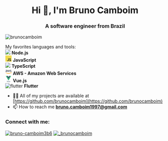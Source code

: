 <h1 align="center">Hi 👋, I'm Bruno Camboim</h1>
<h3 align="center">A software engineer from Brazil</h3>

<p align="left"> <img src="https://komarev.com/ghpvc/?username=brunocamboim&label=Profile%20views&color=0e75b6&style=flat" alt="brunocamboim" /> </p>

<!-- - 🌱 I’m currently learning **Flutter** 📱 -->

My favorites languages and tools: <br>
<img src="https://i.ibb.co/vVxmyN2/node.png" width="20"/> <b>Node.js</b>
<br>
<img src="https://raw.githubusercontent.com/devicons/devicon/master/icons/javascript/javascript-original.svg" alt="javascript" width="20" height="20"/> <b>JavaScript</b>
<br>
<img src="https://i.ibb.co/PZ2XZgr/ts.png" width="20"/> <b>TypeScript</b>
<br>
<img src="https://raw.githubusercontent.com/devicons/devicon/master/icons/amazonwebservices/amazonwebservices-original-wordmark.svg" alt="aws" width="20" height="20"/> <b>AWS - Amazon Web Services</b>
<br>
<img src="https://raw.githubusercontent.com/devicons/devicon/master/icons/vuejs/vuejs-original-wordmark.svg" alt="vuejs" width="20" height="20"/> <b>Vue.js</b>
<br>
<img src="https://www.vectorlogo.zone/logos/flutterio/flutterio-icon.svg" alt="flutter" width="20" height="20"/> <b>Flutter</b>

- 👨‍💻 All of my projects are available at [https://github.com/brunocamboim](https://github.com/brunocamboim)
- 📫 How to reach me **bruno.camboim1997@gmail.com**
  
<h3 align="left">Connect with me:</h3>
<p align="left">
<a href="https://linkedin.com/in/bruno-camboim3b6" target="blank"><img align="center" src="https://cdn.jsdelivr.net/npm/simple-icons@3.0.1/icons/linkedin.svg" alt="bruno-camboim3b6" height="30" width="40" /></a>
<a href="https://instagram.com/_brunocamboim" target="blank"><img align="center" src="https://cdn.jsdelivr.net/npm/simple-icons@3.0.1/icons/instagram.svg" alt="_brunocamboim" height="30" width="40" /></a>
</p>

